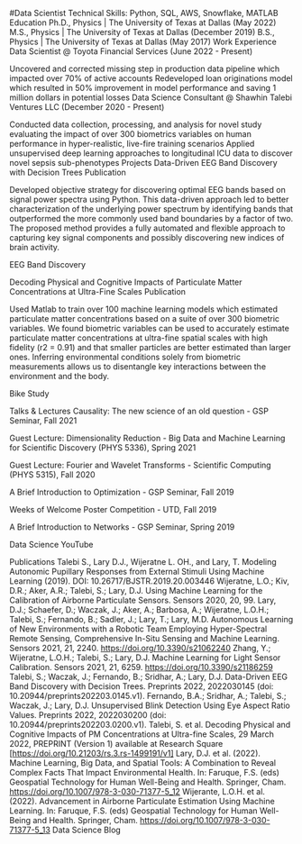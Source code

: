 #Data Scientist
Technical Skills: Python, SQL, AWS, Snowflake, MATLAB
Education
Ph.D., Physics | The University of Texas at Dallas (May 2022)
M.S., Physics | The University of Texas at Dallas (December 2019)
B.S., Physics | The University of Texas at Dallas (May 2017)
Work Experience
Data Scientist @ Toyota Financial Services (June 2022 - Present)

Uncovered and corrected missing step in production data pipeline which impacted over 70% of active accounts
Redeveloped loan originations model which resulted in 50% improvement in model performance and saving 1 million dollars in potential losses
Data Science Consultant @ Shawhin Talebi Ventures LLC (December 2020 - Present)

Conducted data collection, processing, and analysis for novel study evaluating the impact of over 300 biometrics variables on human performance in hyper-realistic, live-fire training scenarios
Applied unsupervised deep learning approaches to longitudinal ICU data to discover novel sepsis sub-phenotypes
Projects
Data-Driven EEG Band Discovery with Decision Trees
Publication

Developed objective strategy for discovering optimal EEG bands based on signal power spectra using Python. This data-driven approach led to better characterization of the underlying power spectrum by identifying bands that outperformed the more commonly used band boundaries by a factor of two. The proposed method provides a fully automated and flexible approach to capturing key signal components and possibly discovering new indices of brain activity.

EEG Band Discovery

Decoding Physical and Cognitive Impacts of Particulate Matter Concentrations at Ultra-Fine Scales
Publication

Used Matlab to train over 100 machine learning models which estimated particulate matter concentrations based on a suite of over 300 biometric variables. We found biometric variables can be used to accurately estimate particulate matter concentrations at ultra-fine spatial scales with high fidelity (r2 = 0.91) and that smaller particles are better estimated than larger ones. Inferring environmental conditions solely from biometric measurements allows us to disentangle key interactions between the environment and the body.

Bike Study

Talks & Lectures
Causality: The new science of an old question - GSP Seminar, Fall 2021

Guest Lecture: Dimensionality Reduction - Big Data and Machine Learning for Scientific Discovery (PHYS 5336), Spring 2021

Guest Lecture: Fourier and Wavelet Transforms - Scientific Computing (PHYS 5315), Fall 2020

A Brief Introduction to Optimization - GSP Seminar, Fall 2019

Weeks of Welcome Poster Competition - UTD, Fall 2019

A Brief Introduction to Networks - GSP Seminar, Spring 2019

Data Science YouTube

Publications
Talebi S., Lary D.J., Wijeratne L. OH., and Lary, T. Modeling Autonomic Pupillary Responses from External Stimuli Using Machine Learning (2019). DOI: 10.26717/BJSTR.2019.20.003446
Wijeratne, L.O.; Kiv, D.R.; Aker, A.R.; Talebi, S.; Lary, D.J. Using Machine Learning for the Calibration of Airborne Particulate Sensors. Sensors 2020, 20, 99.
Lary, D.J.; Schaefer, D.; Waczak, J.; Aker, A.; Barbosa, A.; Wijeratne, L.O.H.; Talebi, S.; Fernando, B.; Sadler, J.; Lary, T.; Lary, M.D. Autonomous Learning of New Environments with a Robotic Team Employing Hyper-Spectral Remote Sensing, Comprehensive In-Situ Sensing and Machine Learning. Sensors 2021, 21, 2240. https://doi.org/10.3390/s21062240
Zhang, Y.; Wijeratne, L.O.H.; Talebi, S.; Lary, D.J. Machine Learning for Light Sensor Calibration. Sensors 2021, 21, 6259. https://doi.org/10.3390/s21186259
Talebi, S.; Waczak, J.; Fernando, B.; Sridhar, A.; Lary, D.J. Data-Driven EEG Band Discovery with Decision Trees. Preprints 2022, 2022030145 (doi: 10.20944/preprints202203.0145.v1).
Fernando, B.A.; Sridhar, A.; Talebi, S.; Waczak, J.; Lary, D.J. Unsupervised Blink Detection Using Eye Aspect Ratio Values. Preprints 2022, 2022030200 (doi: 10.20944/preprints202203.0200.v1).
Talebi, S. et al. Decoding Physical and Cognitive Impacts of PM Concentrations at Ultra-fine Scales, 29 March 2022, PREPRINT (Version 1) available at Research Square [https://doi.org/10.21203/rs.3.rs-1499191/v1]
Lary, D.J. et al. (2022). Machine Learning, Big Data, and Spatial Tools: A Combination to Reveal Complex Facts That Impact Environmental Health. In: Faruque, F.S. (eds) Geospatial Technology for Human Well-Being and Health. Springer, Cham. https://doi.org/10.1007/978-3-030-71377-5_12
Wijerante, L.O.H. et al. (2022). Advancement in Airborne Particulate Estimation Using Machine Learning. In: Faruque, F.S. (eds) Geospatial Technology for Human Well-Being and Health. Springer, Cham. https://doi.org/10.1007/978-3-030-71377-5_13
Data Science Blog
